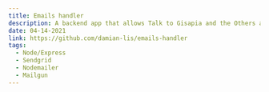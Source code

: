 ```yaml
---
title: Emails handler
description: A backend app that allows Talk to Gisapia and the Others app and the Porftolio Website to send emails.
date: 04-14-2021
link: https://github.com/damian-lis/emails-handler
tags:
  - Node/Express
  - Sendgrid
  - Nodemailer
  - Mailgun
---
```

